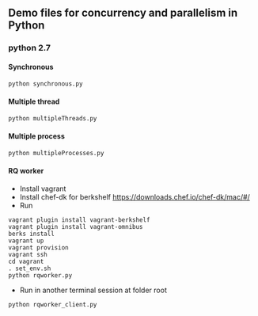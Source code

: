 ## Demo files for concurrency and parallelism in Python

### python 2.7

#### Synchronous
```python
python synchronous.py
```

#### Multiple thread
```python
python multipleThreads.py
```

#### Multiple process
```python
python multipleProcesses.py
```

#### RQ worker

- Install vagrant
- Install chef-dk for berkshelf https://downloads.chef.io/chef-dk/mac/#/
- Run
```
vagrant plugin install vagrant-berkshelf
vagrant plugin install vagrant-omnibus
berks install
vagrant up
vagrant provision
vagrant ssh
cd vagrant
. set_env.sh
python rqworker.py
```
- Run in another terminal session at folder root
```
python rqworker_client.py
```
